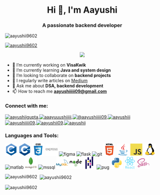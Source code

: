 <h1 align="center">Hi 👋, I'm Aayushi</h1>
<h3 align="center">A passionate backend developer</h3>

<p align="left">
  <img src="https://komarev.com/ghpvc/?username=aayushii9602&label=Profile%20views&color=blue&style=flat-square" alt="aayushii9602" />
</p>

<p align="left">
  <a href="https://github.com/ryo-ma/github-profile-trophy">
    <img src="https://github-profile-trophy.vercel.app/?username=aayushii9602&theme=darkhub" alt="aayushii9602" />
  </a>
</p>

<p align="center">
  <a href="https://github.com/aayushii9602">
    <img src="https://readme-typing-svg.herokuapp.com/?lines=Backend+Developer;Passionate+Programmer;Cp+Enthu;Chess+Fanatic&center=true&width=500&height=50&color=blue&vCenter=true&size=20"></a>
</p>

- 🔭 I’m currently working on **VisaKwik**
- 🌱 I’m currently learning **Java and system design**
- 👯 I’m looking to collaborate on **backend projects**
- 📝 I regularly write articles on [Medium](https://medium.com/@aayushiiiii09)
- 💬 Ask me about **DSA, backend development**
- 📫 How to reach me **aayushiiiii09@gmail.com**

<h3 align="left">Connect with me:</h3>
<p align="left">
  <a href="https://linkedin.com/in/aayushiigupta" target="blank">
    <img align="center" src="https://raw.githubusercontent.com/rahuldkjain/github-profile-readme-generator/master/src/images/icons/Social/linked-in-alt.svg" alt="aayushiigupta" height="30" width="40" />
  </a>
  <a href="https://instagram.com/aaayuuushiiiii" target="blank">
    <img align="center" src="https://raw.githubusercontent.com/rahuldkjain/github-profile-readme-generator/master/src/images/icons/Social/instagram.svg" alt="aaayuuushiiiii" height="30" width="40" />
  </a>
  <a href="https://medium.com/@aayushiiiii09" target="blank">
    <img align="center" src="https://raw.githubusercontent.com/rahuldkjain/github-profile-readme-generator/master/src/images/icons/Social/medium.svg" alt="@aayushiiiii09" height="30" width="40" />
  </a>
  <a href="https://www.codechef.com/users/aayushiii" target="blank">
    <img align="center" src="https://cdn.jsdelivr.net/npm/simple-icons@3.1.0/icons/codechef.svg" alt="aayushiii" height="30" width="40" />
  </a>
  <a href="https://codeforces.com/profile/aayushiiiii09" target="blank">
    <img align="center" src="https://raw.githubusercontent.com/rahuldkjain/github-profile-readme-generator/master/src/images/icons/Social/codeforces.svg" alt="aayushiiiii09" height="30" width="40" />
  </a>
  <a href="https://www.leetcode.com/aayushii09" target="blank">
    <img align="center" src="https://raw.githubusercontent.com/rahuldkjain/github-profile-readme-generator/master/src/images/icons/Social/leet-code.svg" alt="aayushii09" height="30" width="40" />
  </a>
  <a href="https://auth.geeksforgeeks.org/user/aayushii" target="blank">
    <img align="center" src="https://raw.githubusercontent.com/rahuldkjain/github-profile-readme-generator/master/src/images/icons/Social/geeks-for-geeks.svg" alt="aayushii" height="30" width="40" />
  </a>
</p>

<h3 align="left">Languages and Tools:</h3>
<p align="left">
<!--   <a href="https://www.cprogramming.com/" target="_blank" rel="noreferrer"> -->
    <img src="https://raw.githubusercontent.com/devicons/devicon/master/icons/c/c-original.svg" alt="c" width="40" height="40"/>
    <img src="https://raw.githubusercontent.com/devicons/devicon/master/icons/cplusplus/cplusplus-original.svg" alt="cplusplus" width="40" height="40"/>
    <img src="https://raw.githubusercontent.com/devicons/devicon/master/icons/css3/css3-original-wordmark.svg" alt="css3" width="40" height="40"/>
    <img src="https://raw.githubusercontent.com/devicons/devicon/master/icons/express/express-original-wordmark.svg" alt="express" width="40" height="40"/>
    <img src="https://www.vectorlogo.zone/logos/figma/figma-icon.svg" alt="figma" width="40" height="40"/>
    <img src="https://www.vectorlogo.zone/logos/pocoo_flask/pocoo_flask-icon.svg" alt="flask" width="40" height="40"/>
    <img src="https://www.vectorlogo.zone/logos/git-scm/git-scm-icon.svg" alt="git" width="40" height="40"/>
    <img src="https://raw.githubusercontent.com/devicons/devicon/master/icons/html5/html5-original-wordmark.svg" alt="html5" width="40" height="40"/>
    <img src="https://raw.githubusercontent.com/devicons/devicon/master/icons/java/java-original.svg" alt="java" width="40" height="40"/>
    <img src="https://raw.githubusercontent.com/devicons/devicon/master/icons/javascript/javascript-original.svg" alt="javascript" width="40" height="40"/>
    <img src="https://raw.githubusercontent.com/devicons/devicon/master/icons/linux/linux-original.svg" alt="linux" width="40" height="40"/>
    <img src="https://upload.wikimedia.org/wikipedia/commons/2/21/Matlab_Logo.png" alt="matlab" width="40" height="40"/>
    <img src="https://raw.githubusercontent.com/devicons/devicon/master/icons/mongodb/mongodb-original-wordmark.svg" alt="mongodb" width="40" height="40"/>
    <img src="https://www.svgrepo.com/show/303229/microsoft-sql-server-logo.svg" alt="mssql" width="40" height="40"/>
    <img src="https://raw.githubusercontent.com/devicons/devicon/master/icons/mysql/mysql-original-wordmark.svg" alt="mysql" width="40" height="40"/>
    <img src="https://raw.githubusercontent.com/devicons/devicon/master/icons/nodejs/nodejs-original-wordmark.svg" alt="nodejs" width="40" height="40"/>
    <img src="https://raw.githubusercontent.com/devicons/devicon/2ae2a900d2f041da66e950e4d48052658d850630/icons/pandas/pandas-original.svg" alt="pandas" width="40" height="40"/>
    <img src="https://cdn.worldvectorlogo.com/logos/pug.svg" alt="pug" width="40" height="40"/>
    <img src="https://raw.githubusercontent.com/devicons/devicon/master/icons/python/python-original.svg" alt="python" width="40" height="40"/>
    <img src="https://raw.githubusercontent.com/devicons/devicon/master/icons/react/react-original-wordmark.svg" alt="react" width="40" height="40"/>
    <img src="https://raw.githubusercontent.com/devicons/devicon/master/icons/sass/sass-original.svg" alt="sass" width="40" height="40"/>
</p>

<p>
  <img align="left" src="https://github-readme-stats.vercel.app/api/top-langs?username=aayushii9602&show_icons=true&locale=en&layout=compact&theme=chartreuse-dark" alt="aayushii9602" />
</p>

<p>&nbsp;
  <img align="center" src="https://github-readme-stats.vercel.app/api?username=aayushii9602&show_icons=true&locale=en&theme=chartreuse-dark" alt="aayushii9602" />
</p>

<p>
  <img align="center" src="https://github-readme-streak-stats.herokuapp.com/?user=aayushii9602&theme=chartreuse-dark" alt="aayushii9602" />
</p>
